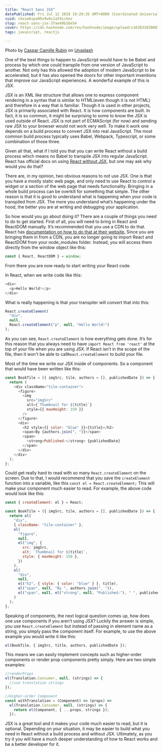 ```yaml
---
title: "React Sans JSX"
datePublished: Fri Jul 12 2019 19:29:35 GMT+0000 (Coordinated Universal Time)
cuid: ckxsw6spa09v9v6s1afdickez
slug: react-sans-jsx-37ae49b16e54
cover: https://cdn.hashnode.com/res/hashnode/image/upload/v1638316500873/6quYpZRP_.jpeg
tags: javascript, reactjs

---
```


Photo by [Caspar Camille Rubin](https://unsplash.com/@casparrubin?utm_source=medium&utm_medium=referral) on [Unsplash](https://unsplash.com?utm_source=medium&utm_medium=referral)

One of the best things to happen to JavaScript would have to be Babel and process by which one could transpile from one version of JavaScript to another. Not only has this allowed the adoption of modern JavaScript to be accelerated, but it has also opened the doors for other important inventions that improve our JavaScript experiences. A wonderful example of this is JSX.

JSX is an XML like structure that allows one to express component rendering in a syntax that is similar to HTML(even though it is not HTML) and therefore in a way that is familiar. Though it is used in other projects, JSX is primarily associated with React. It is how components are built. In fact, it is so common, it might be surprising to some to know the JSX is used outside of React. JSX is not part of ECMAScript (for now) and sending raw JSX to your browser would not work very well. To make it work one depends on a build process to convert JSX into real JavaScript. The most common build process typically uses Babel, Webpack, Typescript, or some combination of those three.

Given all that, what if I told you that you can write React without a build process which means no Babel to transpile JSX into regular JavaScript. React has official docs on using [React without JSX](https://reactjs.org/docs/react-without-jsx.html), but one may ask why would you do that?

There are, in my opinion, two obvious reasons to not use JSX. One is that you have a mostly static web page, and only need to use React to control a widget or a section of the web page that needs functionality. Bringing in a whole build process can be overkill for something that simple. The other reason is that it is good to understand what is happening when your code is transpiled from JSX. The more you understand what’s happening under the hood, the better you are at writing and debugging your application.

So how would you go about doing it? There are a couple of things you need to do to get started. First of all, you will need to bring in React and ReactDOM manually. It’s recommended that you use a CDN to do that. React has [documentation on how to do that at their website.](https://reactjs.org/docs/cdn-links.html) Since you are bringing them in from a CDN, you are no longer going to import React and ReactDOM from your node_modules folder. Instead, you will access them directly from the window object like this:

```javascript
const { React, ReactDOM } = window;
```

From there you are now ready to start writing your React code.

In React, when we write code like this:

```javascript
<div>
  <p>Hello World!</p>
</div>
```

What is really happening is that your transpiler will convert that into this:

```javascript
React.createElement(
  "div",
  null,
  React.createElement("p", null, "Hello World!")
);
```

As you can see, `React.createElement` is how everything gets done. It’s for this reason that you always need to have `import React from 'react'` at the top of your file when you are using JSX. If React isn’t in the scope of the file, then it won't be able to call`React.createElement` to build your file.

Most of the time we write our JSX inside of components. So a component that would have been written like this:

```javascript
const BookTile = ({ imgSrc, tile, authors = [], publishedDate }) => {
  return (
    <div className="tile-container">
      <figure>
        <img
          src="imgSrc"
          alt={`Thumbnail for ${title}`}
          style={{ maxHeight: 150 }}
        />
      </figure>
      <div>
        <h2 style={{ color: "blue" }}>{title}</h2>
        <span>By {authors.join(", ")}</span>
        <span>
          <strong>Published:</strong> {publishedDate}
        </span>
      </div>
    </div>
  );
};
```

Could get really hard to read with so many `React.createElement` on the screen. Due to that, I would recommend that you save the `createElement` function into a variable, like this `const el = React.createElement;` This will make your component much easier to read. For example, the above code would look like this:

```javascript
const { createElement: el } = React;

const BookTile = ({ imgSrc, tile, authors = [], publishedDate }) => {
  return el(
    "div",
    { className: "tile-container" },
    el(
      "figure",
      null,
      el("img", {
        src: imgSrc,
        alt: `Thumbnail for ${title}`,
        style: { maxHeight: 150 },
      })
    ),
    el(
      "div",
      null,
      el("h2", { style: { color: "blue" } }, title),
      el("span", null, "By ", authors.join(", ")),
      el("span", null, el("strong", null, "Published:"), " ", publishedDate)
    )
  );
};
```

Speaking of components, the next logical question comes up, how does one use components if you aren’t using JSX? Luckily the answer is simple, you use `React.createElement` but instead of passing in element name as a string, you simply pass the component itself. For example, to use the above example you would write it like this:

```javascript
el(BookTile, { imgSrc, title, authors, publishedDate });
```

This means we can easily implement concepts such as higher-order components or render prop components pretty simply. Here are two simple examples:

```javascript
//renderProps
el(Translation.Consumer, null, (strings) => {
  //use translation strings
});

//Higher-order Component
const withTranslation = (Component) => (props) =>
  el(Translation.Consumer, null, (strings) => {
    return el(Component, { ...props, strings });
  });
```

JSX is a great tool and it makes your code much easier to read, but it is optional. Depending on your situation, it may be easier to build what you need in React without a build process and without JSX. Ultimately, as you try it you will have a much deeper understanding of how to React works and be a better developer for it.
